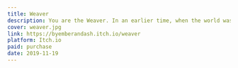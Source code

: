 ```yaml
---
title: Weaver
description: You are the Weaver. In an earlier time, when the world was only stories, you were the one who wrote them into existence. You had the entire palette of the unknown infinity to pull threads from, and the unbound existence to weave your tapestries onto. But humans have turned almost every corner, science has bounded the infinite, and stories are cherished only by children. Your power has passed. Almost. There remain the liminal spaces, the spaces in the heart alone, and the colors of dreams in the night sky. You can still weave stories into existence in this space, with these tools. Weaver is a practice of gathering experiences and using them to build a story for someone else, a future that you shape through your words. You are guided in this by engaging first with Gathering the Threads, gathering the raw components of story. Then you write your story, and either deliver it to its intended, or returned to the sky for someone unknown to you who needs it.
cover: weaver.jpg
link: https://byemberandash.itch.io/weaver
platform: Itch.io
paid: purchase
date: 2019-11-19
---
```

